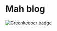 # Mah blog

[![Greenkeeper badge](https://badges.greenkeeper.io/spences10/blog.scottspence.me.svg)](https://greenkeeper.io/)
